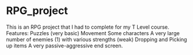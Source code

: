 # RPG_project
This is an RPG project that I had to complete for my T Level course. Features:
Puzzles (very basic)
Movement
Some characters
A very large number of enemies (1) with various strengths (weak)
Dropping and Picking up items
A very passive-aggressive end screen.
